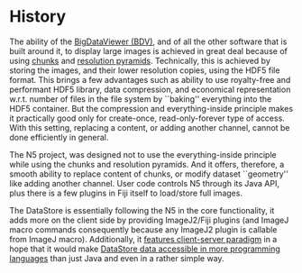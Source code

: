 # History

The ability of the [BigDataViewer (BDV)](https://imagej.net/plugins/bdv),
and of all the other software that is built around it,
to display large images is achieved in great deal because of using [chunks](DESCRIPTION.md#chunks)
and [resolution pyramids](DESCRIPTION.md#resolution-pyramids).
Technically, this is achieved by storing the images, and their lower resolution copies, using
the HDF5 file format. This brings a few advantages such as ability to use royalty-free and performant
HDF5 library, data compression, and economical representation w.r.t. number of files in the file system
by ``baking'' everything into the HDF5 container. But the compression and everything-inside principle
makes it practically good only for create-once, read-only-forever type of access. With this setting,
replacing a content, or adding another channel, cannot be done efficiently in general.

The N5 project, was designed not to use the everything-inside principle while using the chunks
and resolution pyramids. And it offers, therefore, a smooth ability to replace content of chunks,
or modify dataset ``geometry'' like adding another channel. User code controls N5 through its Java API,
plus there is a few plugins in Fiji itself to load/store full images.

The DataStore is essentially following the N5 in the core functionality, it adds more on the client side
by providing ImageJ2/Fiji plugins (and ImageJ macro commands consequently because any ImageJ2 plugin is callable
from ImageJ macro). Additionally, it [features client-server paradigm](DESCRIPTION.md#connection-scheme) in a
hope that it would make [DataStore data accessible in more programming languages](APPLICATIONS.md#a-storage-independent-image-fileformat)
than just Java and even in a rather simple way.
